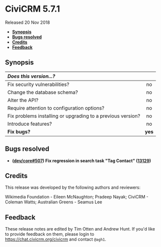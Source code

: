 # CiviCRM 5.7.1

Released 20 Nov 2018

- **[Synopsis](#synopsis)**
- **[Bugs resolved](#bugs)**
- **[Credits](#credits)**
- **[Feedback](#feedback)**

## <a name="synopsis"></a>Synopsis

| *Does this version...?*                                         |         |
|:--------------------------------------------------------------- |:-------:|
| Fix security vulnerabilities?                                   |   no    |
| Change the database schema?                                     |   no    |
| Alter the API?                                                  |   no    |
| Require attention to configuration options?                     |   no    |
| Fix problems installing or upgrading to a previous version?     |   no    |
| Introduce features?                                             |   no    |
| **Fix bugs?**                                                   | **yes** |

## <a name="bugs"></a>Bugs resolved

- **([dev/core#507](https://lab.civicrm.org/dev/core/issues/507)) Fix regression in search task "Tag Contact"
  ([13129](https://github.com/civicrm/civicrm-core/pull/13129))**

## <a name="credits"></a>Credits

This release was developed by the following authors and reviewers:

Wikimedia Foundation - Eileen McNaughton; Pradeep Nayak; CiviCRM - Coleman
Watts; Australian Greens - Seamus Lee

## <a name="feedback"></a>Feedback

These release notes are edited by Tim Otten and Andrew Hunt.  If you'd like to
provide feedback on them, please login to https://chat.civicrm.org/civicrm and
contact `@agh1`.
